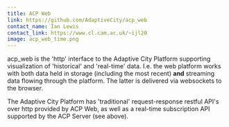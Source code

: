 ```yaml
---
title: ACP Web
link: https://github.com/AdaptiveCity/acp_web
contact_name: Ian Lewis
contact_link: https://www.cl.cam.ac.uk/~ijl20
image: acp_web_time.png
---
```


acp_web is the 'http' interface to the Adaptive City Platform supporting
visualization of 'historical' and 'real-time' data. I.e. the web platform works with
both data held in storage (including the most recent) **and** streaming data flowing
through the platform. The latter is delivered via websockets to the browser.

The Adaptive City Platform has 'traditional' request-response restful API's over http
provided by ACP Web, as well as a real-time subscription API supported by the ACP Server
(see above).
